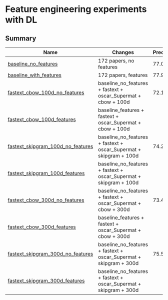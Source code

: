 # Feature engineering experiments with DL

## Summary 

| Name | Changes | Precision | Recall  | F1 |  
|------|---------|-----------|---------|----|
| [baseline_no_features](baseline_no_features) | 172 papers, no features | 77.00  |  77.20 |   77.09 |
| [baseline_with_features](baseline_features) | 172 papers, features | 77.95  |  77.27  |  77.60  |
| [fastext_cbow_100d_no_features](fastext_cbow_100d_no_features) | baseline_no_features + fastext + oscar_Supermat + cbow + 100d |   72.15 |   73.39 |   72.75 |
| [fastext_cbow_100d_features](fastext_cbow_100d_features) | baseline_features + fastext + oscar_Supermat + cbow + 100d |  | | |
| [fastext_skipgram_100d_no_features](fastext_skipgram_100d_no_features) | baseline_no_features + fastext + oscar_Supermat + skipgram + 100d | 74.22  |  75.99  |  75.08 | 
| [fastext_skipgram_100d_features](fastext_skipgram_100d_features) | baseline_no_features + fastext + oscar_Supermat + skipgram + 100d |  | | |
| [fastext_cbow_300d_no_features](fastext_cbow_300d_no_features) | baseline_no_features + fastext + oscar_Supermat + cbow + 300d |   73.49  |  73.89  |  73.68  |
| [fastext_cbow_300d_features](fastext_cbow_300d_features) | baseline_features + fastext + oscar_Supermat + cbow + 300d |  | | |
| [fastext_skipgram_300d_no_features](fastext_skipgram_300d_no_features) | baseline_no_features + fastext + oscar_Supermat + skipgram + 300d | 75.51  |  75.81 |   75.65  | 
| [fastext_skipgram_300d_features](fastext_skipgram_300d_features) | baseline_no_features + fastext + oscar_Supermat + skipgram + 300d |  | | |
